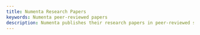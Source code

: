 ```yaml
---
title: Numenta Research Papers
keywords: Numenta peer-reviewed papers
description: Numenta publishes their research papers in peer-reviewed scientific journals that offer free open access.  Here you'll find the latest peer-reviewed papers documenting their research, in addition to pre-prints available on arXiv and bioRxiv.
---
```

